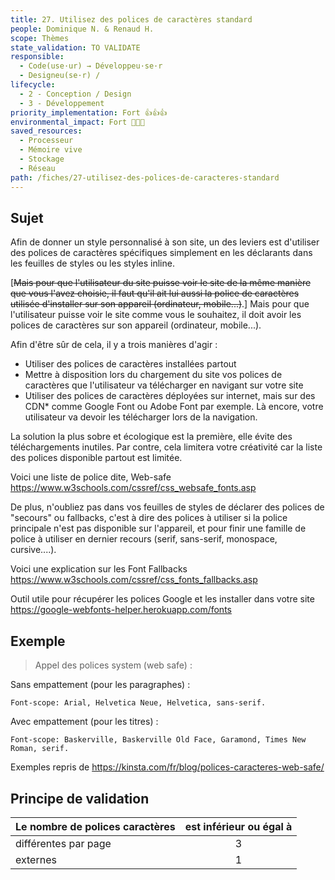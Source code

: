 ```yaml
---
title: 27. Utilisez des polices de caractères standard
people: Dominique N. & Renaud H.
scope: Thèmes
state_validation: TO VALIDATE
responsible:
  - Code(use·ur) → Développeu·se·r
  - Designeu(se·r) /
lifecycle:
  - 2 - Conception / Design
  - 3 - Développement
priority_implementation: Fort 👍👍👍
environmental_impact: Fort 🌱🌱🌱
saved_resources:
  - Processeur
  - Mémoire vive
  - Stockage
  - Réseau
path: /fiches/27-utilisez-des-polices-de-caracteres-standard
---
```


## Sujet

Afin de donner un style personnalisé à son site, un des leviers est d'utiliser des polices de caractères spécifiques simplement en les déclarants dans les feuilles de styles ou les styles inline.

[~~Mais pour que l'utilisateur du site puisse voir le site de la même manière que vous l'avez choisie, il faut qu'il ait lui aussi la police de caractères utilisée d'installer sur son appareil (ordinateur, mobile...)~~.] Mais pour que l'utilisateur puisse voir le site comme vous le souhaitez, il doit avoir les polices de caractères sur son appareil (ordinateur, mobile...).

Afin d'être sûr de cela, il y a trois manières d'agir :

- Utiliser des polices de caractères installées partout
- Mettre à disposition lors du chargement du site vos polices de caractères que l'utilisateur va télécharger en navigant sur votre site
- Utiliser des polices de caractères déployées sur internet, mais sur des CDN\* comme Google Font ou Adobe Font par exemple. Là encore, votre utilisateur va devoir les télécharger lors de la navigation.

La solution la plus sobre et écologique est la première, elle évite des téléchargements inutiles. Par contre, cela limitera votre créativité car la liste des polices disponible partout est limitée.

Voici une liste de police dite, Web-safe <https://www.w3schools.com/cssref/css_websafe_fonts.asp>

De plus, n'oubliez pas dans vos feuilles de styles de déclarer des polices de "secours" ou fallbacks, c'est à dire des polices à utiliser si la police principale n'est pas disponible sur l'appareil, et pour finir une famille de police à utiliser en dernier recours (serif, sans-serif, monospace, cursive....).

Voici une explication sur les Font Fallbacks <https://www.w3schools.com/cssref/css_fonts_fallbacks.asp>

Outil utile pour récupérer les polices Google et les installer dans votre site <https://google-webfonts-helper.herokuapp.com/fonts>

## Exemple

> Appel des polices system (web safe) :

Sans empattement (pour les paragraphes) :

`Font-scope: Arial, Helvetica Neue, Helvetica, sans-serif.`

Avec empattement (pour les titres) :

`Font-scope: Baskerville, Baskerville Old Face, Garamond, Times New Roman, serif.`

Exemples repris de <https://kinsta.com/fr/blog/polices-caracteres-web-safe/>

## Principe de validation

| Le nombre de polices caractères | est inférieur ou égal à |
| ------------- | :---------------------: |
| différentes par page       |            3            |
| externes       |            1            |

